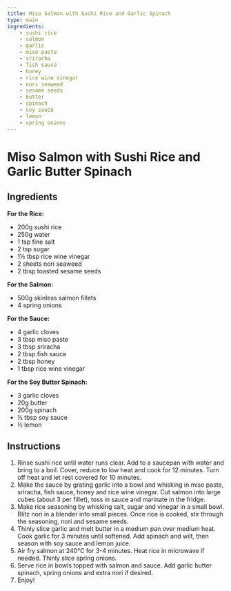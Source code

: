 ```yaml
---
title: Miso Salmon with Sushi Rice and Garlic Spinach
type: main
ingredients: 
    - sushi rice
    - salmon
    - garlic
    - miso paste
    - sriracha
    - fish sauce
    - honey
    - rice wine vinegar
    - nori seaweed
    - sesame seeds
    - butter
    - spinach
    - soy sauce
    - lemon
    - spring onions
---
```


# Miso Salmon with Sushi Rice and Garlic Butter Spinach

## Ingredients

**For the Rice:**
- 200g sushi rice
- 250g water
- 1 tsp fine salt
- 2 tsp sugar
- 1½ tbsp rice wine vinegar
- 2 sheets nori seaweed
- 2 tbsp toasted sesame seeds

**For the Salmon:**
- 500g skinless salmon fillets
- 4 spring onions

**For the Sauce:**
- 4 garlic cloves
- 3 tbsp miso paste
- 3 tbsp sriracha
- 2 tbsp fish sauce
- 2 tbsp honey
- 1 tbsp rice wine vinegar

**For the Soy Butter Spinach:**
- 3 garlic cloves
- 20g butter
- 200g spinach
- ½ tbsp soy sauce
- ½ lemon

## Instructions

1. Rinse sushi rice until water runs clear. Add to a saucepan with water and bring to a boil. Cover, reduce to low heat and cook for 12 minutes. Turn off heat and let rest covered for 10 minutes.
2. Make the sauce by grating garlic into a bowl and whisking in miso paste, sriracha, fish sauce, honey and rice wine vinegar. Cut salmon into large cubes (about 3 per fillet), toss in sauce and marinate in the fridge.
3. Make rice seasoning by whisking salt, sugar and vinegar in a small bowl. Blitz nori in a blender into small pieces. Once rice is cooked, stir through the seasoning, nori and sesame seeds.
4. Thinly slice garlic and melt butter in a medium pan over medium heat. Cook garlic for 3 minutes until softened. Add spinach and wilt, then season with soy sauce and lemon juice.
5. Air fry salmon at 240°C for 3-4 minutes. Heat rice in microwave if needed. Thinly slice spring onions.
6. Serve rice in bowls topped with salmon and sauce. Add garlic butter spinach, spring onions and extra nori if desired.
7. Enjoy!